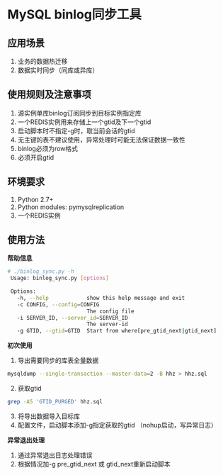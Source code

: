 # MySQL binlog同步工具
## 应用场景

1. 业务的数据热迁移
2. 数据实时同步（同库或异库）
 
## 使用规则及注意事项

1. 源实例单库binlog订阅同步到目标实例指定库
2. 一个REDIS实例用来存储上一个gtid及下一个gtid
3. 启动脚本时不指定-g时，取当前会话的gtid
4. 无主键的表不建议使用，异常处理时可能无法保证数据一致性
5. binlog必须为row格式
6. 必须开启gtid

## 环境要求

1. Python 2.7+
2. Python modules: pymysqlreplication
3. 一个REDIS实例

## 使用方法

**帮助信息**
```bash
# ./binlog_sync.py -h
 Usage: binlog_sync.py [options]
 
 Options:
   -h, --help            show this help message and exit
   -c CONFIG, --config=CONFIG
                         The config file
   -i SERVER_ID, --server_id=SERVER_ID
                         The server-id
   -g GTID, --gtid=GTID  Start from where[pre_gtid_next|gtid_next]
```
**初次使用**
1. 导出需要同步的库表全量数据
```bash
mysqldump --single-transaction --master-data=2 -B hhz > hhz.sql
```
2. 获取gtid
```bash
grep -A5 'GTID_PURGED' hhz.sql
```
3. 将导出数据导入目标库
4. 配置文件，启动脚本添加-g指定获取的gtid （nohup启动，写异常日志）
        
**异常退出处理**
1. 通过异常退出日志处理错误
2. 根据情况加-g pre_gtid_next 或 gtid_next重新启动脚本